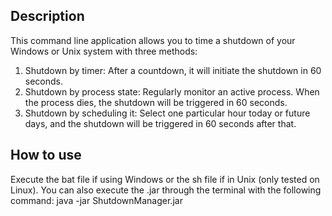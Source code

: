 ## Description
This command line application allows you to time a shutdown of your Windows or Unix system with three methods:
1. Shutdown by timer: After a countdown, it will initiate the shutdown in 60 seconds.
2. Shutdown by process state: Regularly monitor an active process. When the process dies, the shutdown will be triggered in 60 seconds.
3. Shutdown by scheduling it: Select one particular hour today or future days, and the shutdown will be triggered in 60 seconds after that.

## How to use
Execute the bat file if using Windows or the sh file if in Unix (only tested on Linux).
You can also execute the .jar through the terminal with the following command: java -jar ShutdownManager.jar
